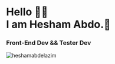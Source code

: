 <h1> Hello 👋🤓 <br/> I am Hesham Abdo.🫡</h1>
<h3>Front-End Dev && Tester Dev</h3>
<p align="left"> <img src="https://komarev.com/ghpvc/?username=heshamabdelazim&label=Profile%20views&color=0e75b6&style=flat" alt="heshamabdelazim" /> </p>
<!--
**heshamabdelazim/heshamabdelazim** is a ✨ _special_ ✨ repository because its `README.md` (this file) appears on your GitHub profile.

Here are some ideas to get you started:

- 🔭 I’m currently working on ...
- 🌱 I’m currently learning ...
- 👯 I’m looking to collaborate on ...
- 🤔 I’m looking for help with ...
- 💬 Ask me about ...
- 📫 How to reach me: ...
- 😄 Pronouns: ...
- ⚡ Fun fact: ...
-->
